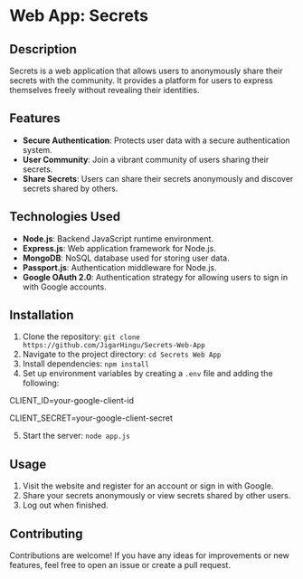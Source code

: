 # Web App: Secrets

## Description
Secrets is a web application that allows users to anonymously share their secrets with the community. It provides a platform for users to express themselves freely without revealing their identities.

## Features
- **Secure Authentication**: Protects user data with a secure authentication system.
- **User Community**: Join a vibrant community of users sharing their secrets.
- **Share Secrets**: Users can share their secrets anonymously and discover secrets shared by others.

## Technologies Used
- **Node.js**: Backend JavaScript runtime environment.
- **Express.js**: Web application framework for Node.js.
- **MongoDB**: NoSQL database used for storing user data.
- **Passport.js**: Authentication middleware for Node.js.
- **Google OAuth 2.0**: Authentication strategy for allowing users to sign in with Google accounts.

## Installation
1. Clone the repository: `git clone https://github.com/JigarHingu/Secrets-Web-App`
2. Navigate to the project directory: `cd Secrets Web App`
3. Install dependencies: `npm install`
4. Set up environment variables by creating a `.env` file and adding the following:

CLIENT_ID=your-google-client-id

CLIENT_SECRET=your-google-client-secret

5. Start the server: `node app.js`

## Usage
1. Visit the website and register for an account or sign in with Google.
2. Share your secrets anonymously or view secrets shared by other users.
3. Log out when finished.

## Contributing
Contributions are welcome! If you have any ideas for improvements or new features, feel free to open an issue or create a pull request.

